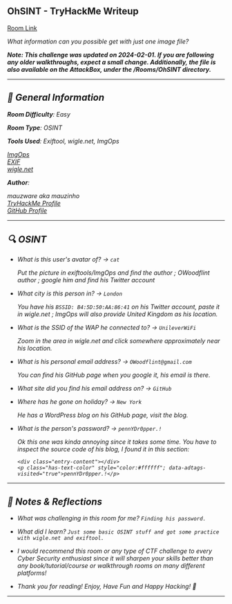## OhSINT - TryHackMe Writeup

[Room Link](https://tryhackme.com/room/ohsint)

<i>What information can you possible get with just one image file?<i/>

<i>**Note: This challenge was updated on 2024-02-01. If you are following any older walkthroughs, expect a small change. Additionally, the file is also available on the AttackBox, under the /Rooms/OhSINT directory.**</i>

---

## 📌 General Information

**Room Difficulty**: Easy  <br>

**Room Type**: OSINT <br>

**Tools Used**: Exiftool, wigle.net, ImgOps<br>

[ImgOps](https://imgops.com/)<br>
[EXIF](https://exif.tools/)<br>
[wigle.net](https://www.wigle.net/)<br>

**Author**: <br>

mauzware aka mauzinho <br>
[TryHackMe Profile](https://tryhackme.com/p/mauzinho) <br>
[GitHub Profile](https://github.com/mauzware)

---

## 🔍 OSINT

- What is this user's avatar of? -> `cat`

  Put the picture in exiftools/ImgOps and find the author ; OWoodflint author ; google him and find his Twitter account

- What city is this person in? -> `London`

  You have his `BSSID: B4:5D:50:AA:86:41` on his Twitter account, paste it in wigle.net ; ImgOps will also provide United Kingdom as his location.

- What is the SSID of the WAP he connected to? -> `UnileverWiFi`

  Zoom in the area in wigle.net and click somewhere approximately near his location.

- What is his personal email address? -> `OWoodflint@gmail.com`

  You can find his GitHub page when you google it, his email is there.

- What site did you find his email address on? -> `GitHub`

- Where has he gone on holiday? -> `New York`

  He has a WordPress blog on his GitHub page, visit the blog.

- What is the person's password? -> `pennYDr0pper.!`

  Ok this one was kinda annoying since it takes some time. You have to inspect the source code of his blog, I found it in this section:

  ```
  <div class="entry-content"></div>
  <p class="has-text-color" style="color:#ffffff"; data-adtags-visited="true">pennYDr0pper.!</p>
  ```

---

## 💬 Notes & Reflections

- What was challenging in this room for me?
  `Finding his password.`

- What did I learn?
  `Just some basic OSINT stuff and got some practice with wigle.net and exiftool.`

- I would recommend this room or any type of CTF challenge to every Cyber Security enthusiast since it will sharpen your skills better than any book/tutorial/course or walkthrough rooms on many different platforms!

- Thank you for reading! Enjoy, Have Fun and Happy Hacking! 🤟

---
